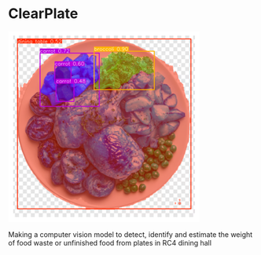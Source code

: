 # ClearPlate
    
![Output](assets\output.png)

Making a computer vision model to detect, identify and estimate the weight of food waste or unfinished food from plates in RC4 dining hall